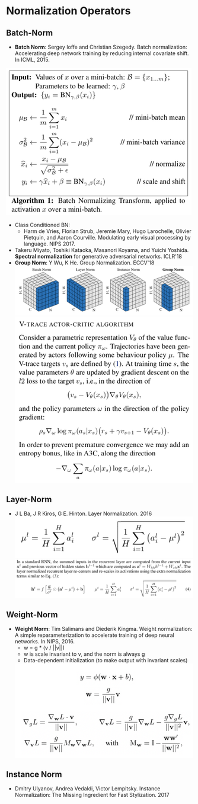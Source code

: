 # Normalization Operators

## Batch-Norm
- **Batch Norm**: Sergey Ioffe and Christian Szegedy. Batch normalization: Accelerating deep network training by reducing internal covariate shift. In ICML, 2015.
<img src="/DL/images/batch-norm.png" alt="drawing" width="500"/>

- Class Conditioned BN:
	- Harm de Vries, Florian Strub, Jeremie Mary, Hugo Larochelle, Olivier Pietquin, and Aaron Courville. Modulating early visual processing by language. NIPS 2017.
- Takeru Miyato, Toshiki Kataoka, Masanori Koyama, and Yuichi Yoshida. **Spectral normalization** for generative adversarial networks. ICLR'18
- **Group Norm**: Y Wu, K He. Group Normalization. ECCV'18
	<img src="/DL/images/group-norm1.png" alt="drawing" width="500"/>
	<img src="/DL/images/group-norm2.png" alt="drawing" width="500"/>

## Layer-Norm
- J L Ba, J R Kiros, G E. Hinton. Layer Normalization. 2016
	<img src="/DL/images/layer-norm1.png" alt="drawing" width="500"/>
	<img src="/DL/images/layer-norm2.png" alt="drawing" width="600"/>

## Weight-Norm
- **Weight Norm**: Tim Salimans and Diederik Kingma. Weight normalization: A simple reparameterization to accelerate training of deep neural networks. In NIPS, 2016.
	- w = g * (v / ||v||)
	- w is scale invariant to v, and the norm is always g
	- Data-dependent initialization (to make output with invariant scales)
	<img src="/DL/images/weight-norm.png" alt="drawing" width="500"/>

## Instance Norm
- Dmitry Ulyanov, Andrea Vedaldi, Victor Lempitsky. Instance Normalization: The Missing Ingredient for Fast Stylization. 2017